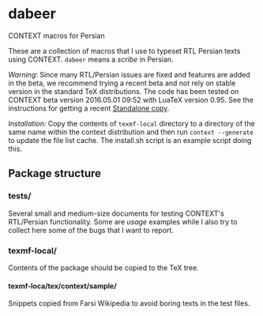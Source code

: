 # dabeer
CONTEXT macros for Persian

These are a collection of macros that I use to typeset RTL Persian texts using CONTEXT.  `dabeer` means a _scribe_ in Persian.

*Warning*: Since many RTL/Persian issues are fixed and features are added in the beta, we recommend trying a recent beta and not rely on stable version in the standard TeX distributions.  The code has been tested on CONTEXT beta version 2016.05.01 09:52 with LuaTeX version 0.95.  See the instructions for getting a recent [Standalone copy](http://wiki.contextgarden.net/ConTeXt_Standalone).

*Installation*: Copy the contents of `texmf-local` directory to a directory of the same name within the context distribution and then run `context --generate` to update the file list cache.  The install.sh script is an example script doing this.

## Package structure
### tests/
Several small and medium-size documents for testing CONTEXT's RTL/Persian functionality.  Some are _usage_ examples while I also try to collect here some of the bugs that I want to report.

### texmf-local/
Contents of the package should be copied to the TeX tree.
#### texmf-loca/tex/context/sample/
Snippets copied from Farsi Wikipedia to avoid boring texts in the test files.